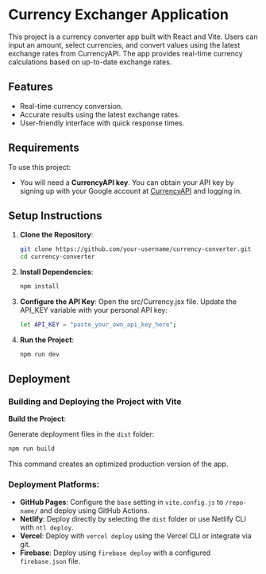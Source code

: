 # Currency Exchanger Application

This project is a currency converter app built with React and Vite. Users can input an amount, select currencies, and convert values using the latest exchange rates from CurrencyAPI. The app provides real-time currency calculations based on up-to-date exchange rates.

## Features
- Real-time currency conversion.
- Accurate results using the latest exchange rates.
- User-friendly interface with quick response times.

## Requirements
To use this project:
- You will need a **CurrencyAPI key**. You can obtain your API key by signing up with your Google account at [CurrencyAPI](https://app.currencyapi.com/) and logging in.

## Setup Instructions

1. **Clone the Repository**:
   ```bash
   git clone https://github.com/your-username/currency-converter.git
   cd currency-converter
   
2. **Install Dependencies**:
   ```bash
   npm install
   
3. **Configure the API Key**:
  Open the src/Currency.jsx file.
  Update the API_KEY variable with your personal API key:
    ```bash
    let API_KEY = "paste_your_own_api_key_here";

4. **Run the Project**:
    ```bash
    npm run dev

## Deployment

### Building and Deploying the Project with Vite

**Build the Project**:

Generate deployment files in the `dist` folder:
```bash
npm run build
```
This command creates an optimized production version of the app.

### Deployment Platforms:

- **GitHub Pages**: Configure the `base` setting in `vite.config.js` to `/repo-name/` and deploy using GitHub Actions.
- **Netlify**: Deploy directly by selecting the `dist` folder or use Netlify CLI with `ntl deploy`.
- **Vercel**: Deploy with `vercel deploy` using the Vercel CLI or integrate via git.
- **Firebase**: Deploy using `firebase deploy` with a configured `firebase.json` file.










